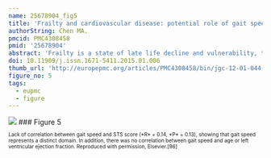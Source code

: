 ```yaml
---
name: 25678904_fig5
title: 'Frailty and cardiovascular disease: potential role of gait speed in surgical risk stratification in older adults.'
authorString: Chen MA.
pmcid: PMC4308458
pmid: '25678904'
abstract: 'Frailty is a state of late life decline and vulnerability, typified by physical weakness and decreased physiologic reserve. The epidemiology and pathophysiology of frailty share features with those of cardiovascular disease. Gait speed can be used as a measure of frailty and is a powerful predictor of mortality. Advancing age is a potent risk factor for cardiovascular disease and has been associated with an increased risk of adverse outcomes. Older adults comprise approximately half of cardiac surgery patients, and account for nearly 80% of the major complications and deaths following surgery. The ability of traditional risk models to predict mortality and major morbidity in older patients being considered for cardiac surgery may improve if frailty, as measured by gait speed, is included in their assessment. It is possible that in the future frailty assessment may assist in choosing among therapies (e.g., surgical vs. percutaneous aortic valve replacement for patients with aortic stenosis).'
doi: 10.11909/j.issn.1671-5411.2015.01.006
thumb_url: 'http://europepmc.org/articles/PMC4308458/bin/jgc-12-01-044-g005.gif'
figure_no: 5
tags:
  - eupmc
  - figure
---
```

<img src='http://europepmc.org/articles/PMC4308458/bin/jgc-12-01-044-g005.jpg' style='max-height: 300px'>
### Figure 5
<p style='font-size: 10px;'><title>Lack of correlation between Gait Speed and the Society of Thoracic Surgeons (STS) risk Score, reflecting distinct domains.</title> Lack of correlation between gait speed and STS score (*R* = 0.14, *P* = 0.13), showing that gait speed represents a distinct domain. In addition, there was no correlation between gait speed and age or left ventricular ejection fraction. Reproduced with permission, Elsevier.<xref rid="b96" ref-type="bibr">[96]</xref></p>